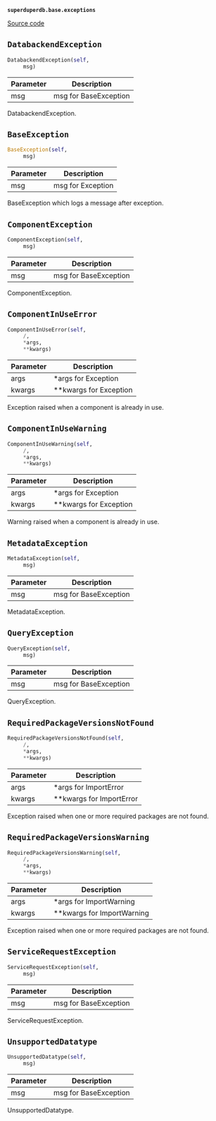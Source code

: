 **`superduperdb.base.exceptions`** 

[Source code](https://github.com/SuperDuperDB/superduperdb/blob/main/superduperdb/base/exceptions.py)

## `DatabackendException` 

```python
DatabackendException(self,
     msg)
```
| Parameter | Description |
|-----------|-------------|
| msg | msg for BaseException |

DatabackendException.

## `BaseException` 

```python
BaseException(self,
     msg)
```
| Parameter | Description |
|-----------|-------------|
| msg | msg for Exception |

BaseException which logs a message after exception.

## `ComponentException` 

```python
ComponentException(self,
     msg)
```
| Parameter | Description |
|-----------|-------------|
| msg | msg for BaseException |

ComponentException.

## `ComponentInUseError` 

```python
ComponentInUseError(self,
     /,
     *args,
     **kwargs)
```
| Parameter | Description |
|-----------|-------------|
| args | *args for Exception |
| kwargs | **kwargs for Exception |

Exception raised when a component is already in use.

## `ComponentInUseWarning` 

```python
ComponentInUseWarning(self,
     /,
     *args,
     **kwargs)
```
| Parameter | Description |
|-----------|-------------|
| args | *args for Exception |
| kwargs | **kwargs for Exception |

Warning raised when a component is already in use.

## `MetadataException` 

```python
MetadataException(self,
     msg)
```
| Parameter | Description |
|-----------|-------------|
| msg | msg for BaseException |

MetadataException.

## `QueryException` 

```python
QueryException(self,
     msg)
```
| Parameter | Description |
|-----------|-------------|
| msg | msg for BaseException |

QueryException.

## `RequiredPackageVersionsNotFound` 

```python
RequiredPackageVersionsNotFound(self,
     /,
     *args,
     **kwargs)
```
| Parameter | Description |
|-----------|-------------|
| args | *args for ImportError |
| kwargs | **kwargs for ImportError |

Exception raised when one or more required packages are not found.

## `RequiredPackageVersionsWarning` 

```python
RequiredPackageVersionsWarning(self,
     /,
     *args,
     **kwargs)
```
| Parameter | Description |
|-----------|-------------|
| args | *args for ImportWarning |
| kwargs | **kwargs for ImportWarning |

Exception raised when one or more required packages are not found.

## `ServiceRequestException` 

```python
ServiceRequestException(self,
     msg)
```
| Parameter | Description |
|-----------|-------------|
| msg | msg for BaseException |

ServiceRequestException.

## `UnsupportedDatatype` 

```python
UnsupportedDatatype(self,
     msg)
```
| Parameter | Description |
|-----------|-------------|
| msg | msg for BaseException |

UnsupportedDatatype.

